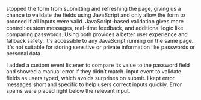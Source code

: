 stopped the form from submitting and refreshing the page, giving us a chance to validate the fields using JavaScript and only allow the form to proceed if all inputs were valid.
JavaScript-based validation gives more control: custom messages, real-time feedback, and additional logic like comparing passwords.
Using both provides a better user experience and fallback safety.
it's accessible to any JavaScript running on the same page. It's not suitable for storing sensitive or private information like passwords or personal data.

 I added a custom event listener to compare its value to the password field and showed a manual error if they didn’t match.
  input event to validate fields as users typed, which avoids surprises on submit. I kept error messages short and specific to help users correct inputs quickly. Error spams were placed right below the relevant input.